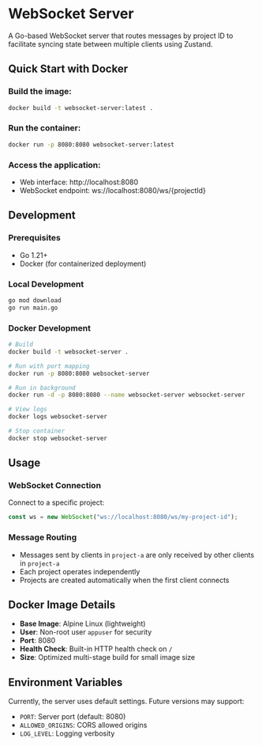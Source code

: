 # WebSocket Server

A Go-based WebSocket server that routes messages by project ID to facilitate syncing state between multiple clients using Zustand.

## Quick Start with Docker

### Build the image:

```bash
docker build -t websocket-server:latest .
```

### Run the container:

```bash
docker run -p 8080:8080 websocket-server:latest
```

### Access the application:

- Web interface: http://localhost:8080
- WebSocket endpoint: ws://localhost:8080/ws/{projectId}

## Development

### Prerequisites

- Go 1.21+
- Docker (for containerized deployment)

### Local Development

```bash
go mod download
go run main.go
```

### Docker Development

```bash
# Build
docker build -t websocket-server .

# Run with port mapping
docker run -p 8080:8080 websocket-server

# Run in background
docker run -d -p 8080:8080 --name websocket-server websocket-server

# View logs
docker logs websocket-server

# Stop container
docker stop websocket-server
```

## Usage

### WebSocket Connection

Connect to a specific project:

```javascript
const ws = new WebSocket("ws://localhost:8080/ws/my-project-id");
```

### Message Routing

- Messages sent by clients in `project-a` are only received by other clients in `project-a`
- Each project operates independently
- Projects are created automatically when the first client connects

## Docker Image Details

- **Base Image**: Alpine Linux (lightweight)
- **User**: Non-root user `appuser` for security
- **Port**: 8080
- **Health Check**: Built-in HTTP health check on `/`
- **Size**: Optimized multi-stage build for small image size

## Environment Variables

Currently, the server uses default settings. Future versions may support:

- `PORT`: Server port (default: 8080)
- `ALLOWED_ORIGINS`: CORS allowed origins
- `LOG_LEVEL`: Logging verbosity
